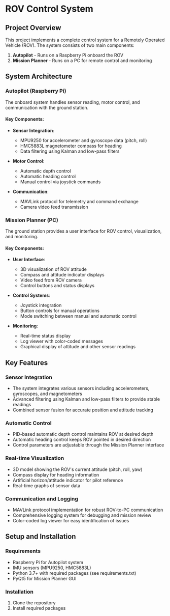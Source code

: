 # ROV Control System

## Project Overview

This project implements a complete control system for a Remotely Operated Vehicle (ROV). The system consists of two main components:

1. **Autopilot** - Runs on a Raspberry Pi onboard the ROV
2. **Mission Planner** - Runs on a PC for remote control and monitoring

## System Architecture

### Autopilot (Raspberry Pi)

The onboard system handles sensor reading, motor control, and communication with the ground station.

#### Key Components:

- **Sensor Integration**:

  - MPU9250 for accelerometer and gyroscope data (pitch, roll)
  - HMC5883L magnetometer compass for heading
  - Data filtering using Kalman and low-pass filters

- **Motor Control**:

  - Automatic depth control
  - Automatic heading control
  - Manual control via joystick commands

- **Communication**:
  - MAVLink protocol for telemetry and command exchange
  - Camera video feed transmission

### Mission Planner (PC)

The ground station provides a user interface for ROV control, visualization, and monitoring.

#### Key Components:

- **User Interface**:

  - 3D visualization of ROV attitude
  - Compass and attitude indicator displays
  - Video feed from ROV camera
  - Control buttons and status displays

- **Control Systems**:

  - Joystick integration
  - Button controls for manual operations
  - Mode switching between manual and automatic control

- **Monitoring**:
  - Real-time status display
  - Log viewer with color-coded messages
  - Graphical display of attitude and other sensor readings

## Key Features

### Sensor Integration

- The system integrates various sensors including accelerometers, gyroscopes, and magnetometers
- Advanced filtering using Kalman and low-pass filters to provide stable readings
- Combined sensor fusion for accurate position and attitude tracking

### Automatic Control

- PID-based automatic depth control maintains ROV at desired depth
- Automatic heading control keeps ROV pointed in desired direction
- Control parameters are adjustable through the Mission Planner interface

### Real-time Visualization

- 3D model showing the ROV's current attitude (pitch, roll, yaw)
- Compass display for heading information
- Artificial horizon/attitude indicator for pilot reference
- Real-time graphs of sensor data

### Communication and Logging

- MAVLink protocol implementation for robust ROV-to-PC communication
- Comprehensive logging system for debugging and mission review
- Color-coded log viewer for easy identification of issues

## Setup and Installation

### Requirements

- Raspberry Pi for Autopilot system
- IMU sensors (MPU9250, HMC5883L)
- Python 3.7+ with required packages (see requirements.txt)
- PyQt5 for Mission Planner GUI

### Installation

1. Clone the repository
2. Install required packages
